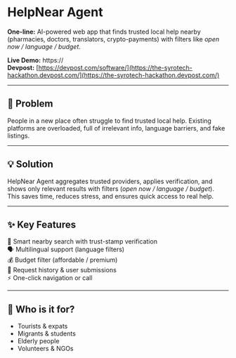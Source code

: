 # HelpNear Agent

**One-line:** AI-powered web app that finds trusted local help nearby (pharmacies, doctors, translators, crypto-payments) with filters like *open now / language / budget*.

**Live Demo:** https://<deploy-url>  
**Devpost:** [https://devpost.com/software/](https://the-syrotech-hackathon.devpost.com/](https://the-syrotech-hackathon.devpost.com/)<slug>

---

## 🚩 Problem
People in a new place often struggle to find trusted local help. Existing platforms are overloaded, full of irrelevant info, language barriers, and fake listings.

---

## 💡 Solution
HelpNear Agent aggregates trusted providers, applies verification, and shows only relevant results with filters (*open now / language / budget*).  
This saves time, reduces stress, and ensures quick access to real help.

---

## ✨ Key Features
🔎 Smart nearby search with trust-stamp verification  
🗣️ Multilingual support (language filters)  
💰 Budget filter (affordable / premium)  
📜 Request history & user submissions  
⚡ One-click navigation or call  

---

## 👥 Who is it for?
- Tourists & expats  
- Migrants & students  
- Elderly people  
- Volunteers & NGOs  
